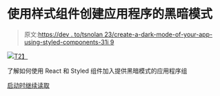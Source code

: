 # 使用样式组件创建应用程序的黑暗模式

> 原文:[https://dev . to/tsnolan 23/create-a-dark-mode-of-your-app-using-styled-components-31i 9](https://dev.to/tsnolan23/create-a-dark-mode-of-your-app-using-styled-components-31i9)

[![](../Images/cb16cf7ffdaa94f16b025a3833733423.png)T2】](https://medium.com/swlh/create-a-dark-mode-of-your-app-using-styled-components-a44bc5a59330?source=rss-fd6ce33dbef3------2)

了解如何使用 React 和 Styled 组件加入提供黑暗模式的应用程序组

[启动时继续读取](https://medium.com/swlh/create-a-dark-mode-of-your-app-using-styled-components-a44bc5a59330?source=rss-fd6ce33dbef3------2)
